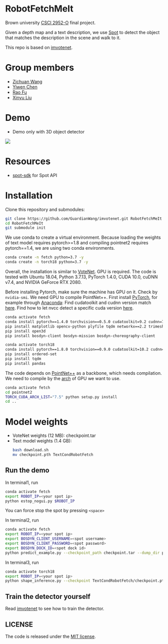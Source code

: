 # RobotFetchMeIt
Brown university [CSCI 2952-O](http://cs.brown.edu/courses/csci2952o/) final project.

Given a depth map and a text description, we use [Spot](https://www.bostondynamics.com/products/spot)
to detect the object that matches the description in the scene and walk to it.

This repo is based on [imvotenet](https://github.com/facebookresearch/imvotenet).

# Group members

- [Zichuan Wang](https://github.com/GuardianWang)
- [Yiwen Chen](https://github.com/yiwenchen1999/)
- [Rao Fu](https://github.com/FreddieRao)
- [Xinyu Liu](https://github.com/jasonxyliu)

# Demo

- Demo only with 3D object detector

[![](https://img.youtube.com/vi/LdnsRqQYvwg/3.jpg)](https://youtu.be/LdnsRqQYvwg)

# Resources

- [spot-sdk](https://github.com/jasonxyliu/spot-sdk) for Spot API

# Installation

Clone this repository and submodules:
```bash
git clone https://github.com/GuardianWang/imvotenet.git RobotFetchMeIt
cd RobotFetchMeIt
git submodule init
```
We use conda to create a virtual environment.
Because loading the weights of text model requires pytorch>=1.8 and compiling pointnet2 requires pytorch==1.4, we are
using two conda environments.
```bash
conda create -n fetch python=3.7 -y
conda create -n torch18 python=3.7 -y
```
Overall, the installation is similar to [VoteNet](https://github.com/facebookresearch/votenet). 
GPU is required. The code is tested with Ubuntu 18.04, Python 3.7.13, PyTorch 1.4.0, CUDA 10.0, cuDNN v7.4, and NVIDIA GeForce RTX 2080.

Before installing Pytorch, make sure the machine has GPU on it. Check by `nvidia-smi`. 
We need GPU to compile PointNet++.
First install [PyTorch](https://pytorch.org/get-started/locally/), 
for example through [Anaconda](https://docs.anaconda.com/anaconda/install/):
Find cudatoolkit and cudnn version match [here](https://developer.nvidia.com/rdp/cudnn-archive).
Find how to let nvcc detect a specific cuda version [here](https://stackoverflow.com/questions/40517083/multiple-cuda-versions-on-machine-nvcc-v-confusion).
```bash
conda activate fetch
conda install pytorch==1.4.0 torchvision==0.5.0 cudatoolkit=9.2 cudnn=7.6.5 -c pytorch
pip install matplotlib opencv-python plyfile tqdm networkx==2.2 trimesh==2.35.39 protobuf
pip install open3d
pip install bosdyn-client bosdyn-mission bosdyn-choreography-client

conda activate torch18
conda install pytorch==1.8.0 torchvision==0.9.0 cudatoolkit=10.2 cudnn=7.6.5 -c pytorch
pip install ordered-set
pip install tqdm
pip install pandas
```

The code depends on [PointNet++](http://arxiv.org/abs/1706.02413) as a backbone, which needs compilation.
We need to compile by the [arch](https://arnon.dk/matching-sm-architectures-arch-and-gencode-for-various-nvidia-cards/) of GPU we want to use.
```bash
conda activate fetch
cd pointnet2
TORCH_CUDA_ARCH_LIST="7.5" python setup.py install
cd ..
```

# Model weights

- VoteNet weights (12 MB): checkpoint.tar
- Text model weights (1.4 GB): 
    ```bash
    bash download.sh 
    mv checkpoint.pth TextCondRobotFetch
    ``` 

## Run the demo

In terminal1, run
```bash
conda activate fetch
export ROBOT_IP=<your spot ip>
python estop_nogui.py $ROBOT_IP
```
You can force stop the spot by pressing `<space>`

In terminal2, run
```bash
conda activate fetch
export ROBOT_IP=<your spot ip>
export BOSDYN_CLIENT_USERNAME=<spot username>
export BOSDYN_CLIENT_PASSWORD=<spot password>
export BOSDYN_DOCK_ID=<spot dock id>
python predict_example.py --checkpoint_path checkpoint.tar --dump_dir pred_votenet --cluster_sampling seed_fps --use_3d_nms --use_cls_nms --per_class_proposal --time_per_move=5 --username $BOSDYN_CLIENT_USERNAME --password $BOSDYN_CLIENT_PASSWORD --dock_id $BOSDYN_DOCK_ID  $ROBOT_IP
```

In terminal3, run
```bash
conda activate torch18
export ROBOT_IP=<your spot ip>
python shape_inference.py --checkpoint TextCondRobotFetch/checkpoint.pth
```

## Train the detector yourself

Read [imvotenet](https://github.com/facebookresearch/imvotenet) to see how to train the detector.

## LICENSE

The code is released under the [MIT license](LICENSE).
